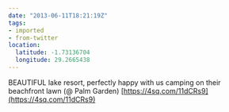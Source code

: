 ```yaml
---
date: "2013-06-11T18:21:19Z"
tags:
- imported
- from-twitter
location:
  latitude: -1.73136704
  longitude: 29.2665438
---
```

BEAUTIFUL lake resort, perfectly happy with us camping on their beachfront lawn \(@ Palm Garden) [https://4sq.com/11dCRs9](https://4sq.com/11dCRs9)
